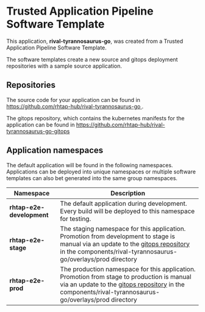 # Trusted Application Pipeline Software Template

This application, **rival-tyrannosaurus-go**, was created from a Trusted Application Pipeline Software Template.

The software templates create a new source and gitops deployment repositories with a sample source application. 

## Repositories

The source code for your application can be found in [https://github.com/rhtap-hub/rival-tyrannosaurus-go ](https://github.com/rhtap-hub/rival-tyrannosaurus-go ).
 
The gitops repository, which contains the kubernetes manifests for the application can be found in 
[https://github.com/rhtap-hub/rival-tyrannosaurus-go-gitops ](https://github.com/rhtap-hub/rival-tyrannosaurus-go-gitops ) 

## Application namespaces 

The default application will be found in the following namespaces. Applications can be deployed into unique namespaces or multiple software templates can also bet generated into the same group namespaces.  

|  Namespace   |  Description   |  
| -------- | -------- |   
| **rhtap-e2e-development** | The default application during development. Every build will be deployed to this namespace for testing. | 
| **rhtap-e2e-stage** | The staging namespace for this application. Promotion from development to stage is manual via an update to the [gitops repository](https://github.com/rhtap-hub/rival-tyrannosaurus-go-gitops ) in the components/rival-tyrannosaurus-go/overlays/prod directory |  
| **rhtap-e2e-prod** | The production namespace for this application. Promotion from stage to production is manual via an update to the [gitops repository](https://github.com/rhtap-hub/rival-tyrannosaurus-go-gitops ) in the components/rival-tyrannosaurus-go/overlays/prod directory | 